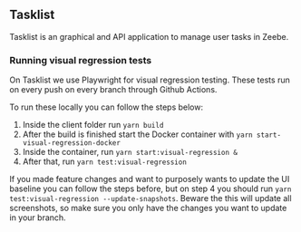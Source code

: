 ## Tasklist

Tasklist is an graphical and API application to manage user tasks in Zeebe.

### Running visual regression tests

On Tasklist we use Playwright for visual regression testing. These tests run on every push on every branch through Github Actions.

To run these locally you can follow the steps below:

1. Inside the client folder run `yarn build`
2. After the build is finished start the Docker container with `yarn start-visual-regression-docker`
3. Inside the container, run `yarn start:visual-regression &`
4. After that, run `yarn test:visual-regression`

If you made feature changes and want to purposely wants to update the UI baseline you can follow the steps before, but on step 4 you should run `yarn test:visual-regression --update-snapshots`. Beware the this will update all screenshots, so make sure you only have the changes you want to update in your branch.
